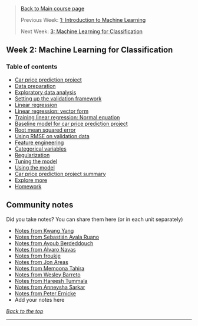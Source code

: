 >[Back to Main course page](../README.md)
>
>Previous Week: [1: Introduction to Machine Learning](../week_01_introduction/README.md)
>
>Next Week: [3: Machine Learning for Classification](../week_03_/README.md)


## Week 2: Machine Learning for Classification

### Table of contents
- [Car price prediction project](01_car_price_intro.md)
- [Data preparation](02_data_preparation.md)
- [Exploratory data analysis](03_eda.md)
- [Setting up the validation framework](04_validation_framework.md)
- [Linear regression](05_linear_regression_simple.md)
- [Linear regression: vector form](06_linear_regression_vector.md)
- [Training linear regression: Normal equation](07_linear_regression_training.md)
- [Baseline model for car price prediction project](08_baseline_model.md)
- [Root mean squared error](09_rmse.md)
- [Using RMSE on validation data](10_car_price_validation.md)
- [Feature engineering](11_feature_engineering.md)
- [Categorical variables](12_categorical_variables.md)
- [Regularization](13_regularization.md)
- [Tuning the model](14_tuning_model.md)
- [Using the model](15_using_model.md)
- [Car price prediction project summary](16_summary.md)
- [Explore more](17_explore_more.md)
- [Homework](18_homework.md)


## Community notes

Did you take notes? You can share them here (or in each unit separately)

* [Notes from Kwang Yang](https://www.kaggle.com/kwangyangchia/notebook-for-lesson-2-mle)
* [Notes from Sebastián Ayala Ruano](https://github.com/sayalaruano/100DaysOfMLCode/blob/main/Regression/Notes/NotesDay5.md)
* [Notes from Ayoub Berdeddouch](https://github.com/ayoub-berdeddouch/mlbookcamp-homeworks/blob/main/Regression/homework_Regression_AyoubBerdeddouch.ipynb)
* [Notes from Alvaro Navas](https://github.com/ziritrion/ml-zoomcamp/blob/main/notes/02_linear_regression.md)
* [Notes from froukje](https://github.com/froukje/ml-zoomcamp/blob/main/week2/Lecture_2_car_price_prediction.ipynb)
* [Notes from Jon Areas](https://github.com/jxareas/Machine-Learning-Bookcamp-2022/blob/master/notes/02-regression.md)
* [Notes from Memoona Tahira](https://github.com/MemoonaTahira/MLZoomcamp2022/blob/main/Notes/Week_2-linear_regression/readme.md)
* [Notes from Wesley Barreto](https://github.com/wgb-10/ML-Zoomcamp-2022/blob/main/Session-Projects/02-Regression/my-notebook.ipynb)
* [Notes from Hareesh Tummala](https://github.com/tummala-hareesh/ml_zoomcamp_ht/blob/main/notes/week-2-notes.md)
* [Notes from Anneysha Sarkar](https://github.com/Anneysha7/ml-zoomcamp-2023/blob/main/course-notes/week-2.md)
* [Notes from Peter Ernicke](https://knowmledge.com/2023/09/18/ml-zoomcamp-2023-machine-learning-for-regression-part-1/)
* Add your notes here

_[Back to the top](#table-of-contents)_

---
